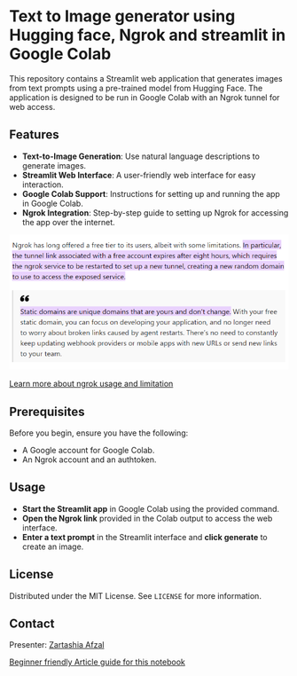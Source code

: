 # Text to Image generator using Hugging face, Ngrok and streamlit in Google Colab

This repository contains a Streamlit web application that generates images from text prompts using a pre-trained model from Hugging Face. The application is designed to be run in Google Colab with an Ngrok tunnel for web access.

## Features

- **Text-to-Image Generation**: Use natural language descriptions to generate images.
- **Streamlit Web Interface**: A user-friendly web interface for easy interaction.
- **Google Colab Support**: Instructions for setting up and running the app in Google Colab.
- **Ngrok Integration**: Step-by-step guide to setting up Ngrok for accessing the app over the internet.

![1723827209310](image/README/1723827209310.png)

[Learn more about ngrok usage and limitation](https://www.infoq.com/news/2023/08/ngrok-free-static-domain/)

## Prerequisites

Before you begin, ensure you have the following:

- A Google account for Google Colab.
- An Ngrok account and an authtoken.

## Usage

* **Start the Streamlit app** in Google Colab using the provided command.
* **Open the Ngrok link** provided in the Colab output to access the web interface.
* **Enter a text prompt** in the Streamlit interface and **click generate** to create an image.

## License

Distributed under the MIT License. See `LICENSE` for more information.

## Contact

Presenter: [Zartashia Afzal](https://www.linkedin.com/in/zartashiaafzal/)

[Beginner friendly Article guide for this notebook](https://www.linkedin.com/pulse/build-your-ai-image-generator-streamlit-colab-hugging-zartashia-afzal-xiaqf/?trackingId=SzDbsraiQxaUd1QnY6vlnA%3D%3D)

